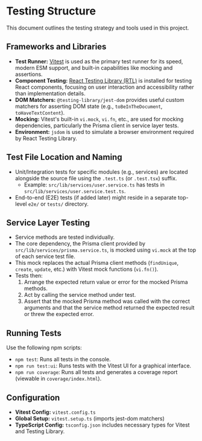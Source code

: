 # Testing Structure

This document outlines the testing strategy and tools used in this project.

## Frameworks and Libraries

- **Test Runner:** [Vitest](https://vitest.dev/) is used as the primary test runner for its speed, modern ESM support, and built-in capabilities like mocking and assertions.
- **Component Testing:** [React Testing Library (RTL)](https://testing-library.com/docs/react-testing-library/intro/) is installed for testing React components, focusing on user interaction and accessibility rather than implementation details.
- **DOM Matchers:** `@testing-library/jest-dom` provides useful custom matchers for asserting DOM state (e.g., `toBeInTheDocument`, `toHaveTextContent`).
- **Mocking:** Vitest's built-in `vi.mock`, `vi.fn`, etc., are used for mocking dependencies, particularly the Prisma client in service layer tests.
- **Environment:** `jsdom` is used to simulate a browser environment required by React Testing Library.

## Test File Location and Naming

- Unit/Integration tests for specific modules (e.g., services) are located alongside the source file using the `.test.ts` (or `.test.tsx`) suffix.
  - Example: `src/lib/services/user.service.ts` has tests in `src/lib/services/user.service.test.ts`.
- End-to-end (E2E) tests (if added later) might reside in a separate top-level `e2e/` or `tests/` directory.

## Service Layer Testing

- Service methods are tested individually.
- The core dependency, the Prisma client provided by `src/lib/services/prisma.service.ts`, is mocked using `vi.mock` at the top of each service test file.
- This mock replaces the actual Prisma client methods (`findUnique`, `create`, `update`, etc.) with Vitest mock functions (`vi.fn()`).
- Tests then:
  1. Arrange the expected return value or error for the mocked Prisma methods.
  2. Act by calling the service method under test.
  3. Assert that the mocked Prisma method was called with the correct arguments and that the service method returned the expected result or threw the expected error.

## Running Tests

Use the following npm scripts:

- `npm test`: Runs all tests in the console.
- `npm run test:ui`: Runs tests with the Vitest UI for a graphical interface.
- `npm run coverage`: Runs all tests and generates a coverage report (viewable in `coverage/index.html`).

## Configuration

- **Vitest Config:** `vitest.config.ts`
- **Global Setup:** `vitest.setup.ts` (imports jest-dom matchers)
- **TypeScript Config:** `tsconfig.json` includes necessary types for Vitest and Testing Library. 